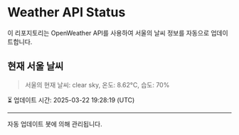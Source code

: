 
# Weather API Status

이 리포지토리는 OpenWeather API를 사용하여 서울의 날씨 정보를 자동으로 업데이트합니다.

## 현재 서울 날씨
> 서울의 현재 날씨: clear sky, 온도: 8.62°C, 습도: 70%

⏳ 업데이트 시간: 2025-03-22 19:28:19 (UTC)

---
자동 업데이트 봇에 의해 관리됩니다.
